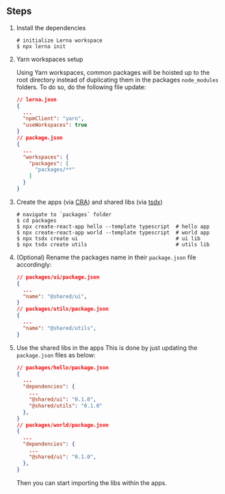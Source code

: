 ## Steps

1. Install the dependencies

   ```shell
   # initialize Lerna workspace
   $ npx lerna init
   ```

2. Yarn workspaces setup

   Using Yarn workspaces, common packages will be hoisted up to the root directory instead of duplicating them in the packages `node_modules` folders. To do so, do the following file update:

   ```json
   // lerna.json
   {
     ...
     "npmClient": "yarn",
     "useWorkspaces": true
   }
   // package.json
   {
     ...
     "workspaces": {
       "packages": [
         "packages/**"
       ]
     }
   }
   ```

3. Create the apps (via [CRA](https://github.com/facebook/create-react-app)) and shared libs (via [tsdx](https://github.com/formium/tsdx))

   ```shell
   # navigate to `packages` folder
   $ cd packages
   $ npx create-react-app hello --template typescript  # hello app
   $ npx create-react-app world --template typescript  # world app
   $ npx tsdx create ui                                # ui lib
   $ npx tsdx create utils                             # utils lib
   ```

4. (Optional) Rename the packages name in their `package.json` file accordingly:

   ```json
   // packages/ui/package.json
   {
     ...
     "name": "@shared/ui",
   }
   // packages/utils/package.json
   {
     ...
     "name": "@shared/utils",
   }
   ```

5. Use the shared libs in the apps
   This is done by just updating the `package.json` files as below:

   ```json
   // packages/hello/package.json
   {
     ...
     "dependencies": {
       ...
       "@shared/ui": "0.1.0",
       "@shared/utils": "0.1.0"
     },
   }
   // packages/world/package.json
   {
     ...
     "dependencies": {
       ...
       "@shared/ui": "0.1.0",
     },
   }
   ```

   Then you can start importing the libs within the apps.
